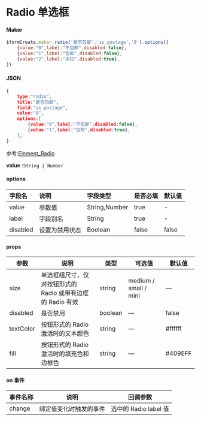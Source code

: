 # Radio 单选框

#### Maker
```js
$formCreate.maker.radio('是否包邮','is_postage','0').options([
    {value:"0",label:"不包邮",disabled:false},
    {value:"1",label:"包邮",disabled:false},
    {value:"2",label:"未知",disabled:true},
])
```

#### JSON
```json
{
    type:"radio",
    title:"是否包邮",
    field:"is_postage",
    value:"0",
    options:[
        {value:"0",label:"不包邮",disabled:false},
        {value:"1",label:"包邮",disabled:true},
    ],
}
```

参考:[Element_Radio](http://element-cn.eleme.io/#/zh-CN/component/radio)

**value** :`String | Number`


#### options

| **字段名** | **说明** | **字段类型** | **是否必填** | **默认值** |
| :--- | :--- | :--- | :--- | :--- |
| value | 参数值 | String,Number | true | - |
| label | 字段别名 | String | true | - |
| disabled | 设置为禁用状态 | Boolean | false | false |

#### props

| 参数       | 说明                                                       | 类型    | 可选值                | 默认值  |
| ---------- | ---------------------------------------------------------- | ------- | --------------------- | ------- |
| size       | 单选框组尺寸，仅对按钮形式的 Radio 或带有边框的 Radio 有效 | string  | medium / small / mini | —       |
| disabled   | 是否禁用                                                   | boolean | —                     | false   |
| textColor | 按钮形式的 Radio 激活时的文本颜色                          | string  | —                     | #ffffff |
| fill       | 按钮形式的 Radio 激活时的填充色和边框色                    | string  | —                     | #409EFF |

#### on 事件

| 事件名称 | 说明                   | 回调参数              |
| -------- | ---------------------- | --------------------- |
| change   | 绑定值变化时触发的事件 | 选中的 Radio label 值 |

